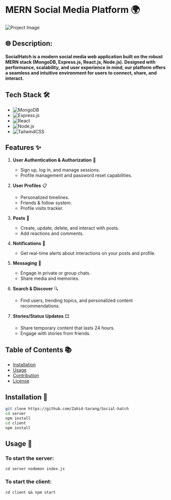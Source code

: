 # MERN Social Media Platform 🌍

![Project Image](/path/to/your/project/image.png)

## 🌐 Description:
#### SocialHatch is a modern social media web application built on the robust MERN stack (MongoDB, Express.js, React.js, Node.js). Designed with performance, scalability, and user experience in mind, our platform offers a seamless and intuitive environment for users to connect, share, and interact.

## Tech Stack 🛠️

- ![MongoDB](https://img.shields.io/badge/-MongoDB-black?style=flat-square&logo=mongodb) 
- ![Express.js](https://img.shields.io/badge/Express.js-404D59?style=flat-squa) 
- ![React](https://img.shields.io/badge/-React-black?style=flat-square&logo=react) 
- ![Node.js](https://img.shields.io/badge/-Node.js-black?style=flat-square&logo=Node.js) 
- ![TailwindCSS](https://img.shields.io/badge/-TailwindCSS-black?style=flat-square&logo=tailwind-css) 

## Features ✨

1. **User Authentication & Authorization** 🔐
   - Sign up, log in, and manage sessions.
   - Profile management and password reset capabilities.
  
2. **User Profiles** 📋
   - Personalized timelines.
   - Friends & follow system.
   - Profile visits tracker.

3. **Posts** 📜
   - Create, update, delete, and interact with posts.
   - Add reactions and comments.

4. **Notifications** 🔔
   - Get real-time alerts about interactions on your posts and profile.

5. **Messaging** 💌
   - Engage in private or group chats.
   - Share media and memories.

6. **Search & Discover** 🔍
   - Find users, trending topics, and personalized content recommendations.

7. **Stories/Status Updates** 🎞️
   - Share temporary content that lasts 24 hours.
   - Engage with stories from friends.

## Table of Contents 📚

- [Installation](#installation-🔧)
- [Usage](#usage-🚀)
- [Contribution](#contribution-💡)
- [License](#license-📝)

## Installation 🔧

```bash
git clone https://github.com/Zahid-Sarang/Social-hatch
cd server
npm install
cd client
npm install
```

## Usage 🚀

### To start the server:
``` cd server nodemon index.js ```

### To start the client:
```cd client && npm start ```

